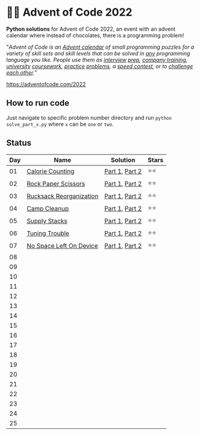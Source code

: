 # 🎄🧩 Advent of Code 2022

**Python solutions** for Advent of Code 2022, an event with an advent calendar where instead of chocolates, there is a programming problem!

"*_Advent of Code_ is an [Advent calendar](https://en.wikipedia.org/wiki/Advent_calendar) of small programming puzzles for a variety of skill sets and skill levels that can be solved in [any](https://github.com/search?q=advent+of+code) programming language you like. People use them as [interview](https://y3l2n.com/2018/05/09/interview-prep-advent-of-code/)  [prep](https://twitter.com/dznqbit/status/1037607793144938497), [company training](https://twitter.com/pgoultiaev/status/950805811583963137), [university](https://gitlab.com/imhoffman/fa19b4-mat3006/wikis/home)  [coursework](https://gribblelab.org/teaching/scicomp2021/index.html), [practice](https://twitter.com/mrdanielklein/status/936267621468483584)  [problems](https://comp215.blogs.rice.edu/), a [speed contest](https://adventofcode.com/leaderboard), or to [challenge each other](https://www.reddit.com/r/adventofcode/search?q=flair%3Aupping&restrict_sr=on).*"


https://adventofcode.com/2022

## How to run code

Just navigate to specific problem number directory and run `python solve_part_x.py` where `x` can be `one` or `two`.


## Status

| Day | Name                                                           | Solution                                                                                                                                                                                     | Stars |
| --- | -------------------------------------------------------------- | --------                                                                                                                                                                                     | ----- |
| 01  | [Calorie Counting](https://adventofcode.com/2022/day/1)        | [Part 1](https://github.com/reidemeister94/advent-of-code-2022/blob/main/1/solve_part_one.py), [Part 2](https://github.com/reidemeister94/advent-of-code-2022/blob/main/1/solve_part_two.py) |  ⭐⭐   |
| 02  | [Rock Paper Scissors](https://adventofcode.com/2022/day/2)     | [Part 1](https://github.com/reidemeister94/advent-of-code-2022/blob/main/2/solve_part_one.py), [Part 2](https://github.com/reidemeister94/advent-of-code-2022/blob/main/2/solve_part_two.py) |  ⭐⭐   |
| 03  | [Rucksack Reorganization](https://adventofcode.com/2022/day/3) | [Part 1](https://github.com/reidemeister94/advent-of-code-2022/blob/main/3/solve_part_one.py), [Part 2](https://github.com/reidemeister94/advent-of-code-2022/blob/main/3/solve_part_two.py) |  ⭐⭐   |
| 04  | [Camp Cleanup](https://adventofcode.com/2022/day/4)            | [Part 1](https://github.com/reidemeister94/advent-of-code-2022/blob/main/4/solve_part_one.py), [Part 2](https://github.com/reidemeister94/advent-of-code-2022/blob/main/4/solve_part_two.py) |  ⭐⭐   |
| 05  | [Supply Stacks](https://adventofcode.com/2022/day/5)            | [Part 1](https://github.com/reidemeister94/advent-of-code-2022/blob/main/5/solve_part_one.py), [Part 2](https://github.com/reidemeister94/advent-of-code-2022/blob/main/5/solve_part_two.py) |  ⭐⭐   |
| 06  | [Tuning Trouble](https://adventofcode.com/2022/day/6)            | [Part 1](https://github.com/reidemeister94/advent-of-code-2022/blob/main/6/solve_part_one.py), [Part 2](https://github.com/reidemeister94/advent-of-code-2022/blob/main/6/solve_part_two.py) |  ⭐⭐   |
| 07  | [No Space Left On Device](https://adventofcode.com/2022/day/7)            | [Part 1](https://github.com/reidemeister94/advent-of-code-2022/blob/main/7/solve_part_one.py), [Part 2](https://github.com/reidemeister94/advent-of-code-2022/blob/main/7/solve_part_two.py) |  ⭐⭐   |
08  |                                                                |                                                                                                                                                                                              |        |
| 09  |                                                                |                                                                                                                                                                                              |        |
| 10  |                                                                |                                                                                                                                                                                              |        |
| 11  |                                                                |                                                                                                                                                                                              |        |
| 12  |                                                                |                                                                                                                                                                                              |        |
| 13  |                                                                |                                                                                                                                                                                              |        |
| 14  |                                                                |                                                                                                                                                                                              |        |
| 15  |                                                                |                                                                                                                                                                                              |        |
| 16  |                                                                |                                                                                                                                                                                              |        |
| 17  |                                                                |                                                                                                                                                                                              |        |
| 18  |                                                                |                                                                                                                                                                                              |        |
| 19  |                                                                |                                                                                                                                                                                              |        |
| 20  |                                                                |                                                                                                                                                                                              |        |
| 21  |                                                                |                                                                                                                                                                                              |        |
| 22  |                                                                |                                                                                                                                                                                              |        |
| 23  |                                                                |                                                                                                                                                                                              |        |
| 24  |                                                                |                                                                                                                                                                                              |        |
| 25  |                                                                |                                                                                                                                                                                              |        |
